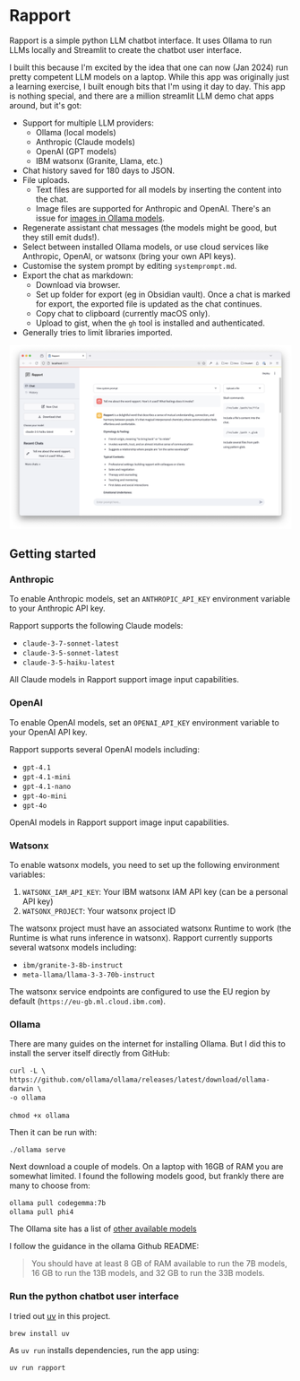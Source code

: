 # Rapport

Rapport is a simple python LLM chatbot interface. It uses Ollama to run LLMs locally and Streamlit to create the chatbot user interface.

I built this because I'm excited by the idea that one can now (Jan 2024) run pretty competent LLM models on a laptop. While this app was originally just a learning exercise, I built enough bits that I'm using it day to day. This app is nothing special, and there are a million streamlit LLM demo chat apps around, but it's got:

- Support for multiple LLM providers:
  - Ollama (local models)
  - Anthropic (Claude models)
  - OpenAI (GPT models)
  - IBM watsonx (Granite, Llama, etc.)
- Chat history saved for 180 days to JSON.
- File uploads.
  - Text files are supported for all models by inserting the content into the chat.
  - Image files are supported for Anthropic and OpenAI. There's an issue for [images in Ollama models][olim].
- Regenerate assistant chat messages (the models might be good, but they still emit duds!).
- Select between installed Ollama models, or use cloud services like Anthropic, OpenAI, or watsonx (bring your own API keys).
- Customise the system prompt by editing `systemprompt.md`.
- Export the chat as markdown:
  - Download via browser.
  - Set up folder for export (eg in Obsidian vault). Once a chat is marked for export, the exported file is updated as the chat continues.
  - Copy chat to clipboard (currently macOS only).
  - Upload to gist, when the `gh` tool is installed and authenticated.
- Generally tries to limit libraries imported.

[olim]: https://github.com/mikerhodes/rapport/issues/21

![](./images/chat-screenshot.png)

## Getting started

### Anthropic

To enable Anthropic models, set an `ANTHROPIC_API_KEY` environment variable to your Anthropic API key.

Rapport supports the following Claude models:
- `claude-3-7-sonnet-latest`
- `claude-3-5-sonnet-latest`
- `claude-3-5-haiku-latest`

All Claude models in Rapport support image input capabilities.

### OpenAI

To enable OpenAI models, set an `OPENAI_API_KEY` environment variable to your OpenAI API key. 

Rapport supports several OpenAI models including:
- `gpt-4.1`
- `gpt-4.1-mini`
- `gpt-4.1-nano`
- `gpt-4o-mini`
- `gpt-4o`

OpenAI models in Rapport support image input capabilities.

### Watsonx

To enable watsonx models, you need to set up the following environment variables:

1. `WATSONX_IAM_API_KEY`: Your IBM watsonx IAM API key (can be a personal API key)
2. `WATSONX_PROJECT`: Your watsonx project ID

The watsonx project must have an associated watsonx Runtime to work (the Runtime is what runs inference in watsonx). Rapport currently supports several watsonx models including:

- `ibm/granite-3-8b-instruct`
- `meta-llama/llama-3-3-70b-instruct`

The watsonx service endpoints are configured to use the EU region by default (`https://eu-gb.ml.cloud.ibm.com`).

### Ollama

There are many guides on the internet for installing Ollama. But I did this to install the server itself directly from GitHub:

```
curl -L \
https://github.com/ollama/ollama/releases/latest/download/ollama-darwin \
-o ollama

chmod +x ollama
```

Then it can be run with:

```
./ollama serve
```

Next download a couple of models. On a laptop with 16GB of RAM you are somewhat limited. I found the following models good, but frankly there are many to choose from:

```
ollama pull codegemma:7b
ollama pull phi4
```

The Ollama site has a list of [other available models](https://ollama.com/search)

I follow the guidance in the ollama Github README:

> You should have at least 8 GB of RAM available to run the 7B models, 16 GB to run the 13B models, and 32 GB to run the 33B models.

### Run the python chatbot user interface

I tried out [uv](https://docs.astral.sh/uv/) in this project.

```
brew install uv
```

As `uv run` installs dependencies, run the app using:

```
uv run rapport
```
